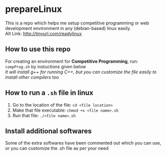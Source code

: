 # prepareLinux
This is a repo which helps me setup competitive programming or web development environment in any (debian-based) linux easily.
<br> Alt Link: http://tinyurl.com/readylinux
## How to use this repo
For creating an environment for **Competitive Programming**, run: ```compProg.sh``` by instuctions given below
<br> _It will install g++ for running C++, but you can customize the file easily to install other compilers too_
## How to run a ```.sh``` file in linux
1. Go to the location of the file:   ``` cd <file location> ```
2. Make that file executable:   ``` chmod +x <file name>.sh ```
3. Run that file:   ``` ./<file name>.sh ```
## Install additional softwares
Some of the extra softwares have been commented out which you can use, or you can customize the .sh file as per your need
